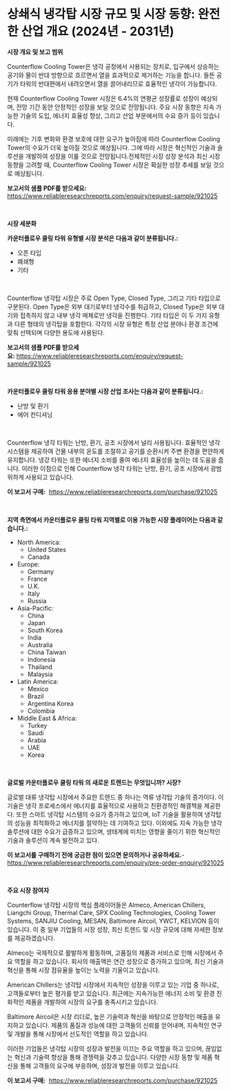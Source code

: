<p><h1>상쇄식 냉각탑 시장 규모 및 시장 동향: 완전한 산업 개요 (2024년 - 2031년)</h1></p><p><strong>시장 개요 및 보고 범위</strong></p>
<p><p>Counterflow Cooling Tower은 냉각 공정에서 사용되는 장치로, 입구에서 상승하는 공기와 물이 반대 방향으로 흐르면서 열을 효과적으로 제거하는 기능을 합니다. 들뜬 공기가 타워의 반대편에서 내려오면서 열을 끌어내리므로 효율적인 냉각이 가능합니다.</p><p>현재 Counterflow Cooling Tower 시장은 6.4%의 연평균 성장률로 성장이 예상되며, 전망 기간 동안 안정적인 성장을 보일 것으로 전망됩니다. 주요 시장 동향은 지속 가능한 기술의 도입, 에너지 효율성 향상, 그리고 산업 부문에서의 수요 증가 등이 있습니다.</p><p>미래에는 기후 변화와 환경 보호에 대한 요구가 높아짐에 따라 Counterflow Cooling Tower의 수요가 더욱 높아질 것으로 예상됩니다. 그에 따라 시장은 혁신적인 기술과 솔루션을 개발하여 성장을 이룰 것으로 전망됩니다.전체적인 시장 성장 분석과 최신 시장 동향을 고려할 때, Counterflow Cooling Tower 시장은 확실한 성장 추세를 보일 것으로 예상됩니다.</p></p>
<p><strong>보고서의 샘플 PDF를 받으세요:</strong> <a href="https://www.reliableresearchreports.com/enquiry/request-sample/921025">https://www.reliableresearchreports.com/enquiry/request-sample/921025</a></p>
<p>&nbsp;</p>
<p><strong>시장 세분화</strong></p>
<p><strong>카운터플로우 쿨링 타워 유형별 시장 분석은 다음과 같이 분류됩니다.:</strong></p>
<p><ul><li>오픈 타입</li><li>폐쇄형</li><li>기타</li></ul></p>
<p>&nbsp;</p>
<p><p>Counterflow 냉각탑 시장은 주로 Open Type, Closed Type, 그리고 기타 타입으로 구분된다. Open Type은 외부 대기로부터 냉각수를 취급하고, Closed Type은 외부 대기와 접촉하지 않고 내부 냉각 매체로만 냉각을 진행한다. 기타 타입은 이 두 가지 유형과 다른 형태의 냉각탑을 포함한다. 각각의 시장 유형은 특정 산업 분야나 환경 조건에 맞춰 선택되며 다양한 용도에 사용된다.</p></p>
<p><strong>보고서의 샘플 PDF를 받으세요:</strong>&nbsp;<a href="https://www.reliableresearchreports.com/enquiry/request-sample/921025">https://www.reliableresearchreports.com/enquiry/request-sample/921025</a></p>
<p>&nbsp;</p>
<p><strong> 카운터플로우 쿨링 타워 응용 분야별 시장 산업 조사는 다음과 같이 분류됩니다.:</strong></p>
<p><ul><li>난방 및 환기</li><li>에어 컨디셔닝</li></ul></p>
<p>&nbsp;</p>
<p><p>Counterflow 냉각 타워는 난방, 환기, 공조 시장에서 널리 사용됩니다. 효율적인 냉각 시스템을 제공하여 건물 내부의 온도를 조절하고 공기를 순환시켜 주변 환경을 편안하게 유지합니다. 냉강 타워는 또한 에너지 소비를 줄여 에너지 효율성을 높이는 데 도움을 줍니다. 이러한 이점으로 인해 Counterflow 냉각 타워는 난방, 환기, 공조 시장에서 광범위하게 사용되고 있습니다.</p></p>
<p><strong>이 보고서 구매:</strong>&nbsp; <a href="https://www.reliableresearchreports.com/purchase/921025">https://www.reliableresearchreports.com/purchase/921025</a></p>
<p>&nbsp;</p>
<p><strong>지역 측면에서 카운터플로우 쿨링 타워 지역별로 이용 가능한 시장 플레이어는 다음과 같습니다.:</strong></p>
<p><ul>
    <li>
        North America:
        <ul>
            <li>United States</li>
            <li>Canada</li>
        </ul>
    </li>
    <li>
        Europe:
        <ul>
            <li>Germany</li>
            <li>France</li>
            <li>U.K.</li>
            <li>Italy</li>
            <li>Russia</li>
        </ul>
    </li>
    <li>
        Asia-Pacific:
        <ul>
            <li>China</li>
            <li>Japan</li>
            <li>South Korea</li>
            <li>India</li>
            <li>Australia</li>
            <li>China Taiwan</li>
            <li>Indonesia</li>
            <li>Thailand</li>
            <li>Malaysia</li>
        </ul>
    </li>
    <li>
        Latin America:
        <ul>
            <li>Mexico</li>
            <li>Brazil</li>
            <li>Argentina Korea</li>
            <li>Colombia</li>
        </ul>
    </li>
    <li>
        Middle East & Africa:
        <ul>
            <li>Turkey</li>
            <li>Saudi</li>
            <li>Arabia</li>
            <li>UAE</li>
            <li>Korea</li>
        </ul>
    </li>
    </ul></p>
<p>&nbsp;</p>
<p><strong>글로벌 카운터플로우 쿨링 타워 의 새로운 트렌드는 무엇입니까? 시장?</strong></p>
<p><p>글로벌 대류 냉각탑 시장에서 주요한 트렌드 중 하나는 역류 냉각탑 기술의 증가이다. 이 기술은 냉각 프로세스에서 에너지를 효율적으로 사용하고 친환경적인 해결책을 제공한다. 또한 스마트 냉각탑 시스템의 수요가 증가하고 있으며, IoT 기술을 활용하여 냉각탑의 성능을 최적화하고 에너지를 절약하는 데 기여하고 있다. 이외에도 지속 가능한 냉각 솔루션에 대한 수요가 급증하고 있으며, 생태계에 미치는 영향을 줄이기 위한 혁신적인 기술과 솔루션이 계속 발전하고 있다.</p></p>
<p><strong>이 보고서를 구매하기 전에 궁금한 점이 있으면 문의하거나 공유하세요.</strong>- <a href="https://www.reliableresearchreports.com/enquiry/pre-order-enquiry/921025">https://www.reliableresearchreports.com/enquiry/pre-order-enquiry/921025</a></p>
<p>&nbsp;</p>
<p><strong>주요 시장 참여자</strong></p>
<p><p>Counterflow 냉각탑 시장의 핵심 플레이어들은 Almeco, American Chillers, Liangchi Group, Thermal Care, SPX Cooling Technologies, Cooling Tower Systems, SANJIU Cooling, MESAN, Baltimore Aircoil, YWCT, KELVION 등이 있습니다. 이 중 일부 기업들의 시장 성장, 최신 트렌드 및 시장 규모에 대해 자세한 정보를 제공하겠습니다. </p><p>Almeco는 국제적으로 활발하게 활동하며, 고품질의 제품과 서비스로 인해 시장에서 주요 역할을 하고 있습니다. 회사의 매출액은 연간 성장으로 증가하고 있으며, 최신 기술과 혁신을 통해 시장 점유율을 높이는 노력을 기울이고 있습니다.</p><p>American Chillers는 냉각탑 시장에서 지속적인 성장을 이루고 있는 기업 중 하나로, 고객들로부터 높은 평가를 받고 있습니다. 최근에는 지속가능한 에너지 소비 및 환경 친화적인 제품을 개발하여 시장의 요구를 충족시키고 있습니다.</p><p>Baltimore Aircoil은 시장 리더로, 높은 기술력과 혁신을 바탕으로 안정적인 매출을 유지하고 있습니다. 제품의 품질과 성능에 대한 고객들의 신뢰를 얻어내며, 지속적인 연구 및 개발을 통해 시장에서 선도적인 역할을 하고 있습니다.</p><p>이러한 기업들은 냉각탑 시장의 성장과 발전을 이끄는 주요 역할을 하고 있으며, 끊임없는 혁신과 기술력 향상을 통해 경쟁력을 갖추고 있습니다. 다양한 시장 동향 및 제품 혁신을 통해 고객들의 요구에 부응하며, 성장과 발전을 이루고 있습니다.</p></p>
<p><strong>이 보고서 구매:</strong>&nbsp;&nbsp;<a href="https://www.reliableresearchreports.com/purchase/921025">https://www.reliableresearchreports.com/purchase/921025</a></p>

